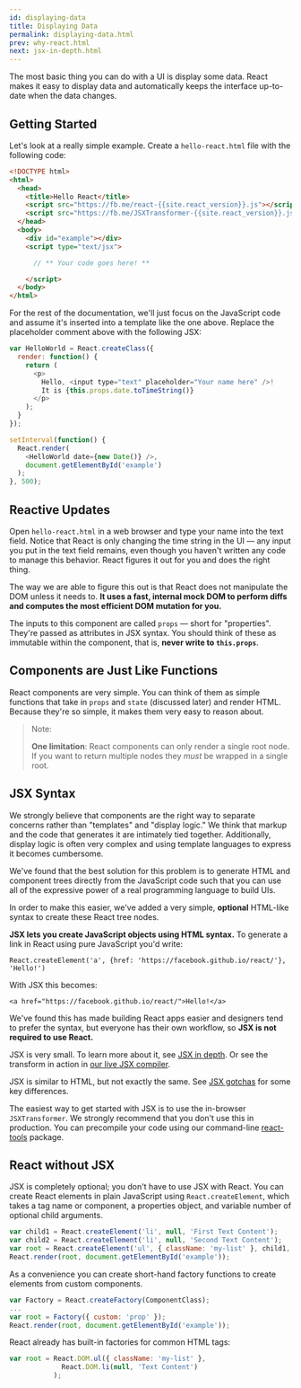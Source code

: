 ```yaml
---
id: displaying-data
title: Displaying Data
permalink: displaying-data.html
prev: why-react.html
next: jsx-in-depth.html
---
```


The most basic thing you can do with a UI is display some data. React makes it easy to display data and automatically keeps the interface up-to-date when the data changes.


## Getting Started

Let's look at a really simple example. Create a `hello-react.html` file with the following code:

```html
<!DOCTYPE html>
<html>
  <head>
    <title>Hello React</title>
    <script src="https://fb.me/react-{{site.react_version}}.js"></script>
    <script src="https://fb.me/JSXTransformer-{{site.react_version}}.js"></script>
  </head>
  <body>
    <div id="example"></div>
    <script type="text/jsx">

      // ** Your code goes here! **

    </script>
  </body>
</html>
```

For the rest of the documentation, we'll just focus on the JavaScript code and assume it's inserted into a template like the one above. Replace the placeholder comment above with the following JSX:

```javascript
var HelloWorld = React.createClass({
  render: function() {
    return (
      <p>
        Hello, <input type="text" placeholder="Your name here" />!
        It is {this.props.date.toTimeString()}
      </p>
    );
  }
});

setInterval(function() {
  React.render(
    <HelloWorld date={new Date()} />,
    document.getElementById('example')
  );
}, 500);
```


## Reactive Updates

Open `hello-react.html` in a web browser and type your name into the text field. Notice that React is only changing the time string in the UI — any input you put in the text field remains, even though you haven't written any code to manage this behavior. React figures it out for you and does the right thing.

The way we are able to figure this out is that React does not manipulate the DOM unless it needs to. **It uses a fast, internal mock DOM to perform diffs and computes the most efficient DOM mutation for you.**

The inputs to this component are called `props` — short for "properties". They're passed as attributes in JSX syntax. You should think of these as immutable within the component, that is, **never write to `this.props`**.


## Components are Just Like Functions

React components are very simple. You can think of them as simple functions that take in `props` and `state` (discussed later) and render HTML. Because they're so simple, it makes them very easy to reason about.

> Note:
>
> **One limitation**: React components can only render a single root node. If you want to return multiple nodes they *must* be wrapped in a single root.


## JSX Syntax

We strongly believe that components are the right way to separate concerns rather than "templates" and "display logic." We think that markup and the code that generates it are intimately tied together. Additionally, display logic is often very complex and using template languages to express it becomes cumbersome.

We've found that the best solution for this problem is to generate HTML and component trees directly from the JavaScript code such that you can use all of the expressive power of a real programming language to build UIs.

In order to make this easier, we've added a very simple, **optional** HTML-like syntax to create these React tree nodes.

**JSX lets you create JavaScript objects using HTML syntax.** To generate a link in React using pure JavaScript you'd write:

`React.createElement('a', {href: 'https://facebook.github.io/react/'}, 'Hello!')`

With JSX this becomes:

`<a href="https://facebook.github.io/react/">Hello!</a>`

We've found this has made building React apps easier and designers tend to prefer the syntax, but everyone has their own workflow, so **JSX is not required to use React.**

JSX is very small. To learn more about it, see [JSX in depth](/react/docs/jsx-in-depth.html). Or see the transform in action in [our live JSX compiler](/react/jsx-compiler.html).

JSX is similar to HTML, but not exactly the same. See [JSX gotchas](/react/docs/jsx-gotchas.html) for some key differences.

The easiest way to get started with JSX is to use the in-browser `JSXTransformer`. We strongly recommend that you don't use this in production. You can precompile your code using our command-line [react-tools](https://www.npmjs.com/package/react-tools) package.


## React without JSX

JSX is completely optional; you don't have to use JSX with React. You can create React elements in plain JavaScript using `React.createElement`, which takes a tag name or component, a properties object, and variable number of optional child arguments.

```javascript
var child1 = React.createElement('li', null, 'First Text Content');
var child2 = React.createElement('li', null, 'Second Text Content');
var root = React.createElement('ul', { className: 'my-list' }, child1, child2);
React.render(root, document.getElementById('example'));
```

As a convenience you can create short-hand factory functions to create elements from custom components.

```javascript
var Factory = React.createFactory(ComponentClass);
...
var root = Factory({ custom: 'prop' });
React.render(root, document.getElementById('example'));
```

React already has built-in factories for common HTML tags:

```javascript
var root = React.DOM.ul({ className: 'my-list' },
             React.DOM.li(null, 'Text Content')
           );
```
